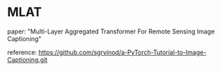 # MLAT
paper:
"Multi-Layer Aggregated Transformer For Remote Sensing Image Captioning"

reference:
https://github.com/sgrvinod/a-PyTorch-Tutorial-to-Image-Captioning.git
